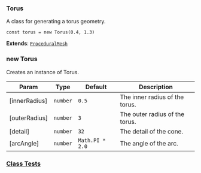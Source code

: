 <a name="Torus"></a>

### Torus 
A class for generating a torus geometry.

```
const torus = new Torus(0.4, 1.3)
```


**Extends**: <code>[ProceduralMesh](api/SceneTree\Geometry\Shapes\ProceduralMesh.md)</code>  
<a name="new_Torus_new"></a>

### new Torus
Creates an instance of Torus.


| Param | Type | Default | Description |
| --- | --- | --- | --- |
| [innerRadius] | <code>number</code> | <code>0.5</code> | The inner radius of the torus. |
| [outerRadius] | <code>number</code> | <code>3</code> | The outer radius of the torus. |
| [detail] | <code>number</code> | <code>32</code> | The detail of the cone. |
| [arcAngle] | <code>number</code> | <code>Math.PI * 2.0</code> | The angle of the arc. |



### [Class Tests](api/SceneTree\Geometry\Shapes/Torus.test)